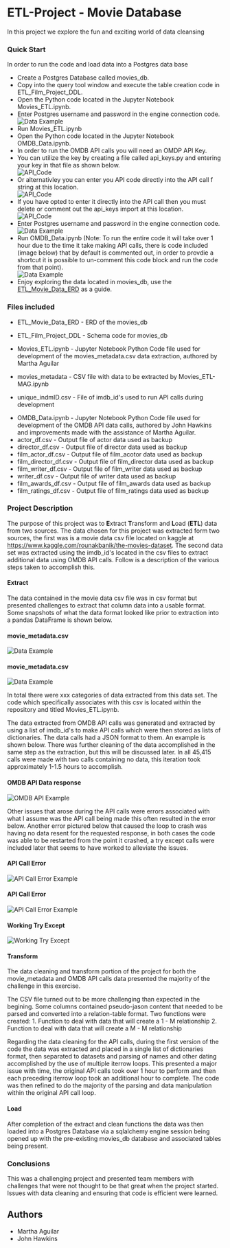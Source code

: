# ETL-Project - Movie Database
In this project we explore the fun and exciting world of data cleansing

### Quick Start
In order to run the code and load data into a Postgres data base
- Create a Postgres Database called movies_db.
- Copy into the query tool window and execute the table creation code in ETL_Film_Project_DDL.
- Open the Python code located in the Jupyter Notebook Movies_ETL.ipynb.
- Enter Postgres username and password in the engine connection code.   
![Data Example](images/Movies_ETL_image1.PNG)
- Run Movies_ETL.ipynb
- Open the Python code located in the Jupyter Notebook OMDB_Data.ipynb.
- In order to run the OMDB API calls you will need an OMDP API Key.
- You can utilize the key by creating a file called api_keys.py and entering your key in that file as shown below.  
![API_Code](images/api_key_image.PNG)
- Or alternativley you can enter you API code directly into the API call f string at this location.  
![API_Code](images/api_key_image3.PNG)
- If you have opted to enter it directly into the API call then you must delete or comment out the api_keys import at this location.  
![API_Code](images/api_key_image2.PNG)
- Enter Postgres username and password in the engine connection code.  
![Data Example](images/OMDB_Data_image1.PNG)
- Run OMDB_Data.ipynb (Note: To run the entire code it will take over 1 hour due to the time it take making API calls, there is code included (image below) that by default is commented out, in order to provdie a shortcut it is possible to un-comment this code block and run the code from that point).  
![Data Example](images/OMDB_Data_image2.PNG)
- Enjoy exploring the data located in movies_db, use the [ETL_Movie_Data_ERD](/ETL_Film_Project_ERD.PDF) as a guide.

### Files included
+ ETL_Movie_Data_ERD - ERD of the movies_db
* ETL_Film_Project_DDL - Schema code for movies_db
- Movies_ETL.ipynb - Jupyter Notebook Python Code file used for development of the movies_metadata.csv data extraction, authored by Martha Aguilar
+ movies_metadata - CSV file with data to be extracted by Movies_ETL-MAG.ipynb
* unique_indmID.csv - File of imdb_id's used to run API calls during development
- OMDB_Data.ipynb - Jupyter Notebook Python Code file used for development of the OMDB API data calls, authored by John Hawkins and improvements made with the assistance of Martha Aguilar.
- actor_df.csv - Output file of actor data used as backup
- director_df.csv - Output file of director data used as backup
- film_actor_df.csv - Output file of film_acotor data used as backup
- film_director_df.csv - Output file of film_director data used as backup
- film_writer_df.csv - Output file of film_writer data used as backup
- writer_df.csv - Output file of writer data used as backup
- film_awards_df.csv - Output file of film_awards data used as backup
- film_ratings_df.csv - Output file of film_ratings data used as backup

               
### Project Description

The purpose of this project was to **E**xtract **T**ransform and **L**oad (**ETL**) data from two sources.  The data chosen for this project was extracted form two sources, the first was is a movie data csv file located on kaggle at https://www.kaggle.com/rounakbanik/the-movies-dataset.  The second data set was extracted using the imdb_id's located in the csv files to extract additional data using OMDB API calls.   Follow is a description of the various steps taken to accomplish this.

#### Extract 
The data contained in the movie data csv file was in csv format but presented challenges to extract that column data into a                usable format.  Some snapshots of what the data format looked like prior to extraction into a pandas DataFrame is shown below.

#### movie_metadata.csv
![Data Example](images/movie_data_ex1.PNG)

#### movie_metadata.csv
![Data Example](images/movie_data_ex2.PNG)

In total there were xxx categories of data extracted from this data set.  The code which specifically associates with this csv is located within the repository and titled Movies_ETL.ipynb.

The data extracted from OMDB API calls was generated and extracted by using a list of imdb_id's to make API calls which were then stored as lists of dictionaries.  The data calls had a JSON format to them.  An example is shown below.  There was further cleaning of the data accomplished in the same step as the extraction, but this will be discussed later.  In all 45,415 calls were made with two calls containing no data, this iteration took approximately 1-1.5 hours to accomplish.

#### OMDB API Data response
![OMDB API Example](images/movie_data_ex3.PNG)

Other issues that arose during the API calls were errors associated with what I assume was the API call being made this often resulted in the error below.  Another error pictured below that caused the loop to crash was having no data resent for the requested response, in both cases the code was able to be restarted from the point it crashed, a try except calls were included later that seems to have worked to alleviate the issues.

#### API Call Error
![API Call Error Example](images/error3.PNG)

#### API Call Error
![API Call Error Example](images/error4.PNG)

#### Working Try Except
![Working Try Except](images/error6.PNG)



#### Transform
The data cleaning and transform portion of the project for both the movie_metadata and OMDB API calls data presented the majority of the challenge in this exercise.

The CSV file turned out to be more challenging than expected in the begining. Some columns contained pseudo-jason content that needed to be parsed and converted into a relation-table format. Two functions were created:
	1. Function to deal with data that will create a 1 - M relationship
	2. Function to deal with data that will create a M - M relationship

Regarding the data cleaning for the API calls, during the first version of the code the data was extracted and placed in a single list of dictionaries format, then separated to datasets and parsing of names and other dating accomplished by the use of multiple iterrow loops.  This presented a major issue with time, the original API calls took over 1 hour to perform and then each preceding iterrow loop took an additional hour to complete.  The code was then refined to do the majority of the parsing and data manipulation within the original API call loop.

#### Load
After completion of the extract and clean functions the data was then loaded into a Postgres Database via a sqlalchemy engine session being opened up with the pre-existing movies_db database and associated tables being present.

### Conclusions

This was a challenging project and presented team members with challenges that were not thought to be that great when the project started.  Issues with data cleaning and ensuring that code is efficient were learned.

## Authors

* Martha Aguilar
* John Hawkins
